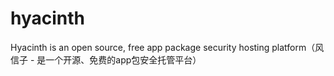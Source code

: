 # hyacinth
Hyacinth is an open source, free app package security hosting platform（风信子 - 是一个开源、免费的app包安全托管平台）
